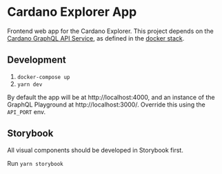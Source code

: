 Cardano Explorer App
====================

Frontend web app for the Cardano Explorer. This project depends on the [Cardano GraphQL API Service](https://github.com/input-output-hk/cardano-graphql), as defined in the [docker stack](docker-compose.yml).

## Development
1. `docker-compose up`
2. `yarn dev`

By default the app will be at http://localhost:4000, and an instance of the GraphQL Playground at http://localhost:3000/. Override this using the `API_PORT` env.

## Storybook

All visual components should be developed in Storybook first.

Run `yarn storybook`
